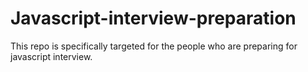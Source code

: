 # Javascript-interview-preparation
This repo is specifically targeted for the people who are preparing for javascript interview.
